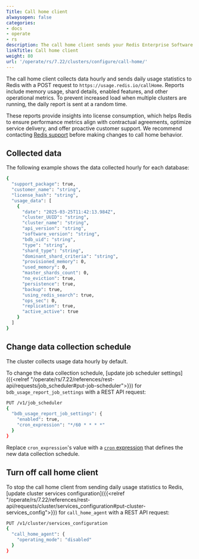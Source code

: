 ```yaml
---
Title: Call home client
alwaysopen: false
categories:
- docs
- operate
- rs
description: The call home client sends your Redis Enterprise Software cluster's daily usage statistics to Redis.
linkTitle: Call home client
weight: 80
url: '/operate/rs/7.22/clusters/configure/call-home/'
---
```


The call home client collects data hourly and sends daily usage statistics to Redis with a POST request to `https://usage.redis.io/callHome`. Reports include memory usage, shard details, enabled features, and other operational metrics. To prevent increased load when multiple clusters are running, the daily report is sent at a random time.

These reports provide insights into license consumption, which helps Redis to ensure performance metrics align with contractual agreements, optimize service delivery, and offer proactive customer support.
We recommend contacting [Redis support](https://redis.io/support/) before making changes to call home behavior.

## Collected data

The following example shows the data collected hourly for each database:

```sh
{
  "support_package": true,
  "customer_name": "string",
  "license_hash": "string",
  "usage_data": [
    {
      "date": "2025-03-25T11:42:13.984Z",
      "cluster_UUID": "string",
      "cluster_name": "string",
      "api_version": "string",
      "software_version": "string",
      "bdb_uid": "string",
      "type": "string",
      "shard_type": "string",
      "dominant_shard_criteria": "string",
      "provisioned_memory": 0,
      "used_memory": 0,
      "master_shards_count": 0,
      "no_eviction": true,
      "persistence": true,
      "backup": true,
      "using_redis_search": true,
      "ops_sec": 0,
      "replication": true,
      "active_active": true
    }
  ]
}
```

## Change data collection schedule

The cluster collects usage data hourly by default.

To change the data collection schedule, [update job scheduler settings]({{<relref "/operate/rs/7.22/references/rest-api/requests/job_scheduler#put-job-scheduler">}}) for `bdb_usage_report_job_settings` with a REST API request:

```sh
PUT /v1/job_scheduler
{
  "bdb_usage_report_job_settings": {
    "enabled": true,
    "cron_expression": "*/60 * * * *"
  }
}
```

Replace `cron_expression`'s value with a [`cron` expression](https://en.wikipedia.org/wiki/Cron#CRON_expression) that defines the new data collection schedule.

## Turn off call home client

To stop the call home client from sending daily usage statistics to Redis, [update cluster services configuration]({{<relref "/operate/rs/7.22/references/rest-api/requests/cluster/services_configuration#put-cluster-services_config">}}) for `call_home_agent` with a REST API request:

```sh
PUT /v1/cluster/services_configuration
{
  "call_home_agent": {
    "operating_mode": "disabled"
  }
}
```
